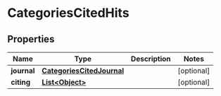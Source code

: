 

# CategoriesCitedHits


## Properties

Name | Type | Description | Notes
------------ | ------------- | ------------- | -------------
**journal** | [**CategoriesCitedJournal**](CategoriesCitedJournal.md) |  |  [optional]
**citing** | [**List&lt;Object&gt;**](Object.md) |  |  [optional]



